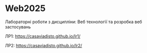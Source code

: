 # Web2025
Лабораторні роботи з дисципліни: Веб технології та розробка веб застосувань

ЛР1: https://casaviadisto.github.io/lr1/

ЛР2: https://casaviadisto.github.io/lr2/
